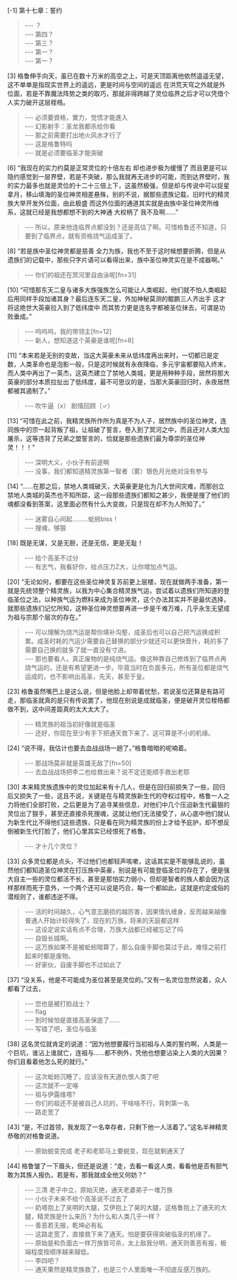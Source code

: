 
[-1] 第十七章：誓约
>--- ？<br>
>--- 第四？<br>
>--- 第三？<br>
>--- 第一？<br>
>--- 第一？<br>

[3] 格鲁伸手向天，虽已在数十万米的高空之上，可是天顶距离他依然遥遥无望，这不单单是指现实世界上的遥远，更是时间与空间的遥远 在洪荒天穹之外就是外位面，若是不靠魔法阵势之类的取巧，那就非得跨越了灵位临界之后才可以凭借个人实力破开这层桎梏。
>--- 必须要資格，實力，觉悟才能進入<br>
>--- 幻影射手：圣龙我都杀给你看<br>
>--- 那之前需要打出地火风水才行了<br>
>--- 这是格鲁特吗<br>
>--- 就是必须要临圣才能突破<br>

[6] “我现在的实力约莫是正常灵位的十倍左右 却也进步极为缓慢了 而且更是可以隐约感觉到一层界壁，若是不突破，那么我就再无进步的可能，而到达界壁时，我的实力最多也就是灵位的十二十三倍上下，这虽然极强，但是却与传说中可以捉星拿月，移山填海的圣位神灵相差悬殊，别的不说，据那些遗族记载，旧时代的精灵族大举开发外位面，由此极盛 而这外位面的通道其实就是由族中圣位神灵所维系，这就已经是我想都想不到的大神通 大权柄了 我不及啊……”
>--- 所以，原来他连临界点都没到？还是高估了啊。可惜格鲁还不知道，只要到了临界点，就有资格烧气运成圣了。<br>

[8] “若是族中圣位神灵都是慈善 全力为族，我也不至于这时候想要折腾，但是从遗族们的记载中，那些只字片语可以看得出来，族中圣位神灵实在是不成器啊。”
>--- 你们的祖还在冥河里自由泳呢[fn=31]<br>

[10] “可惜那东天二皇与诸多大族强族怎么可能让人类崛起，他们就不怕人类崛起后用同样手段加诸其身？最后连东天二皇，外加神秘莫测的鲲鹏三人齐出手 这才将这绝世大英豪拉入到了低纬度中 而其势力更是连名字都被圣位抹去，可谓是功败垂成。”
>--- 呜呜呜，我的带领主[fn=12]<br>
>--- 新人，想知道这个英豪是谁呢[fn=8]<br>

[11] “本来若是无别的变故，当这大英豪未来从低纬度再出来时，一切都已是定数，人类革命也是泡影一般，只是这时候就有永夜降临，多元宇宙都要陷入终末，而人类中再出了一英杰，这英杰建立了禁地人类城，更是用种种手段，居然将那大英豪的部分本质拉扯出了低纬度，最不可思议的是，当那大英豪回归时，永夜居然都被其遏制了。”
>--- 吹牛逼（x）
剧情回顾（✓）<br>

[13] “可惜在此之前，我精灵族所作所为真是不为人子，居然族中的圣位神灵，连同族中的宗一起背叛了祖，让祖破了誓言，卷入到了冥河之中，而且还对人类大加屠杀，这等违背了兄弟之盟誓言的，恰就是那些遗族们最为尊崇的圣位神灵！！！”
>--- 深明大义，小伙子有前途啊<br>
>--- 没事，我们都知道精灵族第一智者（雾）银色月光绝对没有参与<br>

[14] “……在那之后，禁地人类城破灭，大英豪更是化为几大世间灾难，而那创立禁地人类城的英杰也不知所踪，这一段那些遗族们都知之甚少，我便是搜了他们的魂都没看到答案，这里面必然有什么大变故，只是现在却不为人所知了。”
>--- 迷雾自心间起………蚯蚓biss！<br>
>--- 搜魂，够狠<br>

[18] 既是无谋，又是无胆，还是无信，更是无耻！
>--- 给个高圣不过分<br>
>--- 有志气，我看好你，给点压力Z大，让你增加点气运。<br>

[20] “无论如何，都要在这些圣位神灵复苏前更上层楼，现在就做两手准备，第一就是先统领整个精灵族，以我为中心集合精灵族气运，尝试着以遗族们所知道的登临圣位之法，以种族气运为燃料来成为圣位神灵，这个办法其实并不是最优选择，就那些遗族们记忆所知，这种圣位神灵想要再进一步是千难万难，几乎永生无望成为祖与宗那个层次的存在。”
>--- 可以理解为烧汽运是帮你填补沟壑，成圣后也可以自己把汽运换成积累。成圣时耗的汽运少需要自己替换的部分少就还可以更快晋升，耗的多了需要自己换的就多了就一直没有寸进。<br>
>--- 那也要看人，真正废物的是纯烧气运。像这种靠自己修炼到了临界点再烧气运的，还是有希望更进一步。毕竟当时在负面多元，所有圣位都是烧气运成的，也不影响出高圣，先天，甚至于皇。<br>

[23] 格鲁虽然嘴巴上是这么说，但是他脸上却带着忧愁，若说圣位还算是有路可走，那临圣就真的是只有传说罢了，他现在别说是成就临圣，便是破开灵位桎梏都做不到，这中间差距真的太大太大了。
>--- 精灵族的祖当初好像就是临圣<br>
>--- 还好，你现在至少有手下把通天救下来了，这可算是不小的机缘。<br>

[24] “说不得，我估计也要去血战战场一趟了。”格鲁暗暗的呢喃着。
>--- 那战场莫非就是英雄无敌了[fn=50]<br>
>--- 去血战战场把李二也给救出来？说不定还能顺手救出老耶<br>

[30] 本来精灵族遗族中的灵位加起来有十几人，但是在回归前损失了一些，回归后又损失了一些，这且不说，关键是在与精灵族新生代的夺权过程中，格鲁一人之力将他们全部打败，之后更是为了追寻某些信息，对他们中几个压迫新生代最狠的灵位出了狠手，甚至还直接杀死搜魂，这就让他们无法接受了，从心底中他们就认为新生代比不得他们这些遗族，只是看在同为精灵族的份上才给予庇护，却不想反倒被新生代打脸了，他们心里其实已经恨死了格鲁。
>--- 才十几个灵位？<br>

[33] 众多灵位都是点头，不过他们也都轻声咳嗽，这话其实是不能够乱说的，虽然他们都知道圣位神灵在打压族中英豪，别说是有可能登临圣位的存在了，便是强大自主一些的灵位都活不长，甚至是那怕实力弱小，但却是智者的族人都会因为这样那样而死于意外，一个两个还可以说是巧合，每一个都如此，这就是约定成俗的潜规则了，谁都违逆不得。
>--- 活的时间越久，心气意志磨损的越厉害，因果情仇缠身，反而越来越像普通人开始计较得失了，现在的万族，将来的天庭都这样<br>
>--- 这设定说实话有点不合理，万族大战都已经被忘记了吗<br>
>--- 自毁长城啊。<br>
>--- 这万族如果不是被蚯蚓暗算了，那么自废手脚也莫过于此，难怪之前打起来时都是废物。<br>
>--- 好家伙，自废手脚也不过如此了<br>

[37] “没关系，他是不可能成为圣位甚至是灵位的。”又有一名灵位忽然说着，众人都看了过去，
>--- 您也是被打脸战士？<br>
>--- flag<br>
>--- 到时候怕是直接高圣保底了……<br>
>--- 写错了吧，圣位与临圣<br>

[38] 这名灵位就肯定的说道：“因为他想要履行当初祖与人类的誓约啊，人类是一个巨坑，谁沾上谁就亡，连祖与……都不例外，凭他也想要沾染上人类的大因果？你们且看着他怎么死的就行。”
>--- 这次蚯蚓沉睡了，应该没有天道仇恨人类了吧<br>
>--- 这次就不一定咯<br>
>--- 祖与伊露维塔?<br>
>--- 你们的祖还不是被自己人坑的，干啥啥不行，背刺第一名<br>
>--- 路走宽了<br>

[43] “是，不过首领，我发现了一名幸存者，只剩下他一人活着了。”这名半神精灵恭敬的对格鲁说道。
>--- 原始蜕变完成 老子和老耶马上要蜕变，现在就剩通天了<br>

[44] 格鲁皱了一下眉头，但还是说道：“走，去看一看这人类，看看他是否有胆气敢为其族人报仇，若是有，那我就成全他又何妨？”
>--- 三清 老子中立，原始灭绝，通天老婆弟子一堆万族<br>
>--- 小伙子未来不给个高圣说不过去了<br>
>--- 奶塔抱上了吴明的大腿，艾伊抱上了昊的大腿，这格鲁抱上了通天的大腿，精灵族是什么来历？为什么和人类几乎一样？<br>
>--- 善恶若无报，乾坤必有私<br>
>--- 这路走宽了，直接救下来了通天。怕是要获得突破临圣的机缘了。<br>
>--- 原始是和负面古一样万族皆可杀，太上敌我分明，通天则善恶有报，极端程度按顺序越来越低。<br>
>--- 李四吧？<br>
>--- 通天果然是精灵族救了，也是三个人里面唯一不彻底反感万族的。<br>
